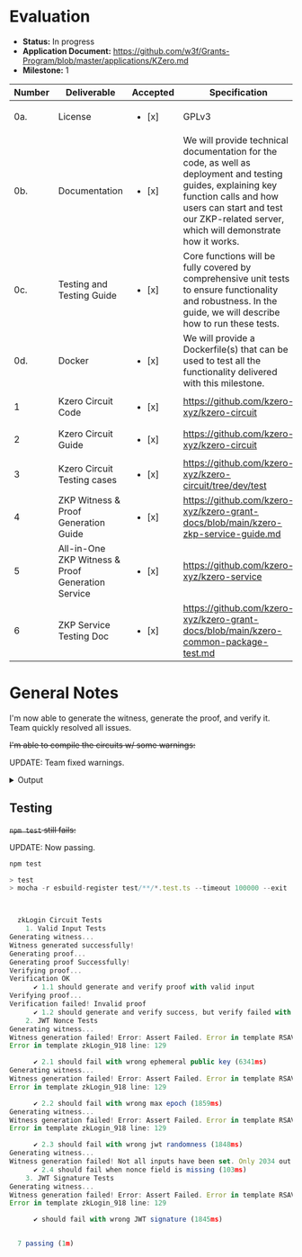 # Evaluation

- **Status:** In progress
- **Application Document:** https://github.com/w3f/Grants-Program/blob/master/applications/KZero.md
- **Milestone:** 1

| Number | Deliverable               | Accepted | Specification                                                | Notes |
| ------ | ------------------------- | ------------------------- | ------------------------- | ------------------------------------------------------------ |
| 0a.    | License                   | <ul><li>[x] </li></ul> | GPLv3                                                        |
| 0b.    | Documentation             | <ul><li>[x] </li></ul> | We will provide technical documentation for the code, as well as deployment and testing guides, explaining key function calls and how users can start and test our ZKP-related server, which will demonstrate how it works. |
| 0c.    | Testing and Testing Guide | <ul><li>[x] </li></ul> | Core functions will be fully covered by comprehensive unit tests to ensure functionality and robustness. In the guide, we will describe how to run these tests. |
| 0d.    | Docker                    | <ul><li>[x] </li></ul> | We will provide a Dockerfile(s) that can be used to test all the functionality delivered with this milestone. |
| 1      | Kzero Circuit Code        | <ul><li>[x] </li></ul> | https://github.com/kzero-xyz/kzero-circuit|
| 2      | Kzero Circuit Guide        | <ul><li>[x] </li></ul> | https://github.com/kzero-xyz/kzero-circuit|
| 3      | Kzero Circuit Testing cases | <ul><li>[x] </li></ul> | https://github.com/kzero-xyz/kzero-circuit/tree/dev/test|
| 4      | ZKP Witness & Proof Generation Guide | <ul><li>[x] </li></ul> | https://github.com/kzero-xyz/kzero-grant-docs/blob/main/kzero-zkp-service-guide.md  |
| 5      | All-in-One ZKP Witness & Proof Generation Service| <ul><li>[x] </li></ul> | https://github.com/kzero-xyz/kzero-service |
| 6      | ZKP Service Testing Doc| <ul><li>[x] </li></ul> | https://github.com/kzero-xyz/kzero-grant-docs/blob/main/kzero-common-package-test.md |

# General Notes

I'm now able to generate the witness, generate the proof, and verify it. Team quickly resolved all issues.

~~I'm able to compile the circuits w/ some warnings:~~

UPDATE: Team fixed warnings.

<details>
  <summary>Output</summary>

```ts
circom circuits/zkLogin.circom --r1cs --wasm --sym --c
template instances: 919
non-linear constraints: 1048569
linear constraints: 0
public inputs: 1
private inputs: 2082 (2061 belong to witness)
public outputs: 0
wires: 1020160
labels: 5677224
Written successfully: ./zkLogin.r1cs
Written successfully: ./zkLogin.sym
Written successfully: ./zkLogin_cpp/zkLogin.cpp and ./zkLogin_cpp/zkLogin.dat
Written successfully: ./zkLogin_cpp/main.cpp, circom.hpp, calcwit.hpp, calcwit.cpp, fr.hpp, fr.cpp, fr.asm and Makefile
Written successfully: ./zkLogin_js/zkLogin.wasm
Everything went okay
```
</details>

## Testing

~~`npm test` still fails:~~

UPDATE: Now passing.

```ts
npm test

> test
> mocha -r esbuild-register test/**/*.test.ts --timeout 100000 --exit



  zkLogin Circuit Tests
    1. Valid Input Tests
Generating witness...
Witness generated successfully!
Generating proof...
Generating proof Successfully!
Verifying proof...
Verification OK
      ✔ 1.1 should generate and verify proof with valid input
Verifying proof...
Verification failed! Invalid proof
      ✔ 1.2 should generate and verify success, but verify failed with wrong public signals
    2. JWT Nonce Tests
Generating witness...
Witness generation failed! Error: Assert Failed. Error in template RSAVerify65537_276 line: 106
Error in template zkLogin_918 line: 129

      ✔ 2.1 should fail with wrong ephemeral public key (6341ms)
Generating witness...
Witness generation failed! Error: Assert Failed. Error in template RSAVerify65537_276 line: 86
Error in template zkLogin_918 line: 129

      ✔ 2.2 should fail with wrong max epoch (1859ms)
Generating witness...
Witness generation failed! Error: Assert Failed. Error in template RSAVerify65537_276 line: 86
Error in template zkLogin_918 line: 129

      ✔ 2.3 should fail with wrong jwt randomness (1848ms)
Generating witness...
Witness generation failed! Not all inputs have been set. Only 2034 out of 2083
      ✔ 2.4 should fail when nonce field is missing (103ms)
    3. JWT Signature Tests
Generating witness...
Witness generation failed! Error: Assert Failed. Error in template RSAVerify65537_276 line: 86
Error in template zkLogin_918 line: 129

      ✔ should fail with wrong JWT signature (1845ms)


  7 passing (1m)
```
